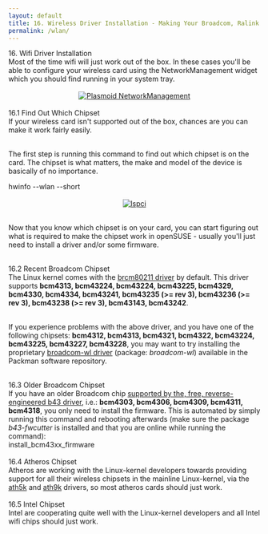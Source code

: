 ```yaml
---
layout: default
title: 16. Wireless Driver Installation - Making Your Broadcom, Ralink etc. Wifi/Wlan Work
permalink: /wlan/
---
```


<div class="os1">16. Wifi Driver Installation</div>
Most of the time wifi will just work out of the box. In these cases you'll be able to configure your wireless card using the NetworkManagement widget which you should find running in your system tray.<br /><br />


<center><a href="images/screenshots/pnm.png" rel="thumbnail"><img src="images/screenshots/pnmb.png" alt="Plasmoid NetworkManagement" class="pic" /></a></center><br />


<div class="os2">16.1 Find Out Which Chipset</div>
If your wireless card isn't supported out of the box, chances are you can make it work fairly easily.<br /><br />

The first step is running this command to find out which chipset is on the card. The chipset is what matters, the make and model of the device is basically of no importance.
<div class="clroot">hwinfo --wlan --short</div><br />


<center><a href="images/screenshots/hwinfo.png" rel="thumbnail"><img src="images/screenshots/hwinfob.png" alt="lspci" class="pic" /></a></center><br />

Now that you know which chipset is on your card, you can start figuring out what is required to make the chipset work in openSUSE - usually you'll just need to install a driver and/or some firmware.<br /><br />


<div class="os2">16.2 Recent Broadcom Chipset</div>
The Linux kernel comes with the <a href="http://linuxwireless.org/en/users/Drivers/brcm80211" target="_blank">brcm80211 driver</a> by default. This driver supports <b>bcm4313, bcm43224, bcm43224, bcm43225, bcm4329, bcm4330, bcm4334, bcm43241, bcm43235 (>= rev 3), bcm43236 (>= rev 3), bcm43238 (>= rev 3), bcm43143, bcm43242</b>.<br /><br />

If you experience problems with the above driver, and you have one of the following chipsets: <b>bcm4312, bcm4313, bcm4321, bcm4322, bcm43224, bcm43225, bcm43227, bcm43228</b>, you may want to try installing the proprietary <a href="http://www.broadcom.com/support/802.11/linux_sta.php" target="_blank">broadcom-wl driver</a> (package: <i>broadcom-wl</i>) available in the Packman software repository.<br /><br />

<div class="os2">16.3 Older Broadcom Chipset</div>
If you have an older Broadcom chip <a href="http://linuxwireless.org/en/users/Drivers/b43#Supported_chip_types" target="_blank">supported by the, free, reverse-engineered b43 driver</a>, i.e.:  <b>bcm4303, bcm4306, bcm4309, bcm4311, bcm4318</b>, you only need to install the firmware. This is automated by simply running this command and rebooting afterwards (make sure the package <i>b43-fwcutter</i> is installed and that you are online while running the command):
<div class="clroot">install_bcm43xx_firmware</div><br />


<div class="os2">16.4 Atheros Chipset</div>
Atheros are working with the Linux-kernel developers towards providing support for all their wireless chipsets in the mainline Linux-kernel, via the <a href="http://linuxwireless.org/en/users/Drivers/ath5k#supported_chips" target="_blank">ath5k</a> and <a href="http://linuxwireless.org/en/users/Drivers/ath9k#supported_chipsets" target="_blank">ath9k</a> drivers, so most atheros cards should just work.<br /><br />


<div class="os2">16.5 Intel Chipset</div>
Intel are cooperating quite well with the Linux-kernel developers and all Intel wifi chips should just work.<br /><br />

<!--
<div class="os2">16.6 Other Chipsets</div>
If your chipset manufacturer is not mentioned above, search the web for <i>opensuse [your chipset]</i> and you're likely to find information on how to get it working.<br /><br />

There's a software repository with drivers for e.g. Ralink and Realtek wireless chips. You can add it with this command:
<div class="clroot">zypper addrepo -f http://download.opensuse.org/repositories/driver:/wireless/openSUSE_12.3 wireless</div><br />
-->

